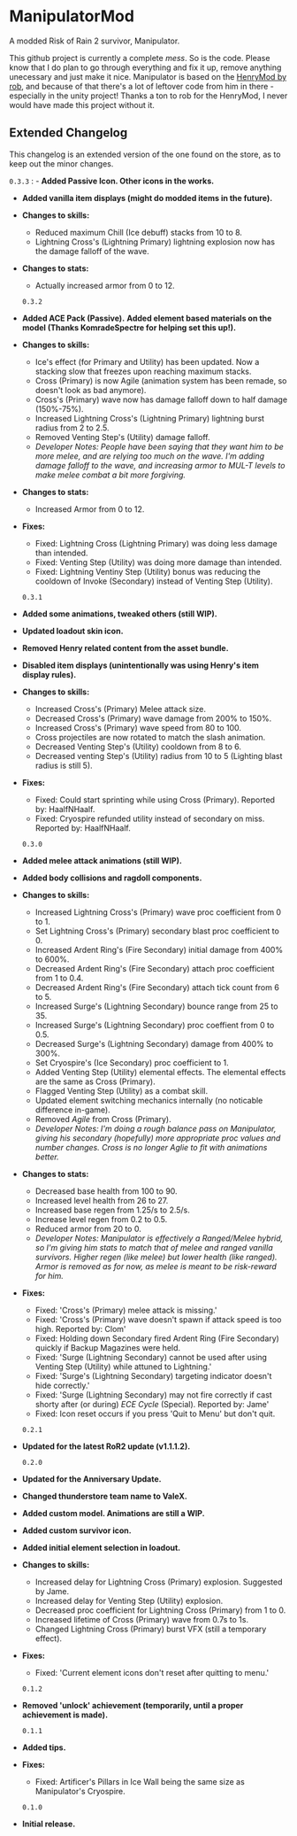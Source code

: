 # ManipulatorMod
A modded Risk of Rain 2 survivor, Manipulator.

This github project is currently a complete _mess_. So is the code. Please know that I do plan to go through everything and fix it up, remove anything unecessary and just make it nice. Manipulator is based on the [HenryMod by rob](https://thunderstore.io/package/rob/HenryMod/), and because of that there's a lot of leftover code from him in there - especially in the unity project! Thanks a ton to rob for the HenryMod, I never would have made this project without it.

## Extended Changelog
This changelog is an extended version of the one found on the store, as to keep out the minor changes.

  `0.3.3`
:   - __Added Passive Icon. Other icons in the works.__
- __Added vanilla item displays (might do modded items in the future).__
- __Changes to skills:__
    - Reduced maximum Chill (Ice debuff) stacks from 10 to 8.
	- Lightning Cross's (Lightning Primary) lightning explosion now has the damage falloff of the wave.
- __Changes to stats:__
    - Actually increased armor from 0 to 12.

  `0.3.2`
  
- __Added ACE Pack (Passive).__
__Added element based materials on the model (Thanks KomradeSpectre for helping set this up!).__
- __Changes to skills:__
	- Ice's effect (for Primary and Utility) has been updated. Now a stacking slow that freezes upon reaching maximum stacks.
    - Cross (Primary) is now Agile (animation system has been remade, so doesn't look as bad anymore).
	- Cross's (Primary) wave now has damage falloff down to half damage (150%-75%).
	- Increased Lightning Cross's (Lightning Primary) lightning burst radius from 2 to 2.5.
	- Removed Venting Step's (Utility) damage falloff.
	- *Developer Notes: People have been saying that they want him to be more melee, and are relying too much on the wave. I'm adding damage falloff to the wave, and increasing armor to MUL-T levels to make melee combat a bit more forgiving.*
- __Changes to stats:__
    - Increased Armor from 0 to 12.
- __Fixes:__
    - Fixed: Lightning Cross (Lightning Primary) was doing less damage than intended.
	- Fixed: Venting Step (Utility) was doing more damage than intended.
	- Fixed: Lightning Ventiny Step (Utility) bonus was reducing the cooldown of Invoke (Secondary) instead of Venting Step (Utility).

  `0.3.1`
  
- __Added some animations, tweaked others (still WIP).__
- __Updated loadout skin icon.__
- __Removed Henry related content from the asset bundle.__
- __Disabled item displays (unintentionally was using Henry's item display rules).__
- __Changes to skills:__
    - Increased Cross's (Primary) Melee attack size.
    - Decreased Cross's (Primary) wave damage from 200% to 150%.
	- Increased Cross's (Primary) wave speed from 80 to 100.
	- Cross projectiles are now rotated to match the slash animation.
	- Decreased Venting Step's (Utility) cooldown from 8 to 6.
	- Decreased venting Step's (Utility) radius from 10 to 5 (Lighting blast radius is still 5).
- __Fixes:__
    - Fixed: Could start sprinting while using Cross (Primary). Reported by: HaalfNHaalf.
	- Fixed: Cryospire refunded utility instead of secondary on miss. Reported by: HaalfNHaalf.

  `0.3.0`
  
- __Added melee attack animations (still WIP).__
- __Added body collisions and ragdoll components.__
- __Changes to skills:__
    - Increased Lightning Cross's (Primary) wave proc coefficient from 0 to 1.
	- Set Lightning Cross's (Primary) secondary blast proc coefficient to 0.
    - Increased Ardent Ring's (Fire Secondary) initial damage from 400% to 600%.
	- Decreased Ardent Ring's (Fire Secondary) attach proc coefficient from 1 to 0.4.
	- Decreased Ardent Ring's (Fire Secondary) attach tick count from 6 to 5.
    - Increased Surge's (Lightning Secondary) bounce range from 25 to 35.
	- Increased Surge's (Lightning Secondary) proc coeffient from 0 to 0.5.
	- Decreased Surge's (Lightning Secondary) damage from 400% to 300%.
	- Set Cryospire's (Ice Secondary) proc coefficient to 1.
	- Added Venting Step (Utility) elemental effects. The elemental effects are the same as Cross (Primary).
	- Flagged Venting Step (Utility) as a combat skill.
	- Updated element switching mechanics internally (no noticable difference in-game).
    - Removed *Agile* from Cross (Primary).
	- *Developer Notes: I'm doing a rough balance pass on Manipulator, giving his secondary (hopefully) more appropriate proc values and number changes. Cross is no longer Aglie to fit with animations better.*
- __Changes to stats:__
    - Decreased base health from 100 to 90.
    - Increased level health from 26 to 27.
    - Increased base regen from 1.25/s to 2.5/s.
    - Increase level regen from 0.2 to 0.5.
    - Reduced armor from 20 to 0.
    - *Developer Notes: Manipulator is effectively a Ranged/Melee hybrid, so I'm giving him stats to match that of melee and ranged vanilla survivors. Higher regen (like melee) but lower health (like ranged). Armor is removed as for now, as melee is meant to be risk-reward for him.*
- __Fixes:__
    - Fixed: 'Cross's (Primary) melee attack is missing.'
    - Fixed: 'Cross's (Primary) wave doesn't spawn if attack speed is too high. Reported by: Clom'
	- Fixed: Holding down Secondary fired Ardent Ring (Fire Secondary) quickly if Backup Magazines were held.
    - Fixed: 'Surge (Lightning Secondary) cannot be used after using Venting Step (Utility) while attuned to Lightning.'
    - Fixed: 'Surge's (Lightning Secondary) targeting indicator doesn't hide correctly.'
    - Fixed: 'Surge (Lightning Secondary) may not fire correctly if cast shorty after (or during) *ECE Cycle* (Special). Reported by: Jame'
	- Fixed: Icon reset occurs if you press 'Quit to Menu' but don't quit.

  `0.2.1`
  
- __Updated for the latest RoR2 update (v1.1.1.2).__

  `0.2.0`

- __Updated for the Anniversary Update.__
- __Changed thunderstore team name to ValeX.__
- __Added custom model. Animations are still a WIP.__
- __Added custom survivor icon.__
- __Added initial element selection in loadout.__
- __Changes to skills:__
    - Increased delay for Lightning Cross (Primary) explosion. Suggested by Jame.
    - Increased delay for Venting Step (Utility) explosion.
    - Decreased proc coefficient for Lightning Cross (Primary) from 1 to 0.
    - Increased lifetime of Cross (Primary) wave from 0.7s to 1s.
    - Changed Lightning Cross (Primary) burst VFX (still a temporary effect).
- __Fixes:__ 
  - Fixed: 'Current element icons don't reset after quitting to menu.'

  `0.1.2`
  
- __Removed 'unlock' achievement (temporarily, until a proper achievement is made).__

  `0.1.1`
  
- __Added tips.__
- __Fixes:__
    - Fixed: Artificer's Pillars in Ice Wall being the same size as Manipulator's Cryospire.

  `0.1.0`
  
- __Initial release.__
